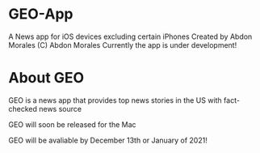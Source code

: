 # GEO-App
A News app for iOS devices excluding certain iPhones
Created by Abdon Morales
(C) Abdon Morales
Currently the app is under development!
# About GEO
GEO is a news app that provides top news stories in the US with fact-checked news source

GEO will soon be released for the Mac

GEO will be avaliable by December 13th or January of 2021!
